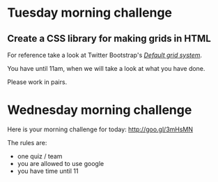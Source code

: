 # Tuesday morning challenge

## Create a CSS library for making grids in HTML

For reference take a look at Twitter Bootstrap's [*Default grid system*](http://getbootstrap.com/2.3.2/scaffolding.html#gridSystem).

You have until 11am, when we will take a look at what you have done.

Please work in pairs.

# Wednesday morning challenge

Here is your morning challenge for today: http://goo.gl/3mHsMN

The rules are:
+ one quiz / team
+ you are allowed to use google 
+ you have time until 11



